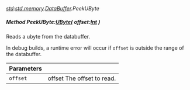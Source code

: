 _[std](../../modules/std/std-module.md):[std.memory](../../modules/std/std-memory.md).[DataBuffer](../../modules/std/std-memory-databuffer.md).PeekUByte_
##### Method PeekUByte:[UByte](../../modules/wonkey/wonkey-types-ubyte.md)( offset:[Int](../../modules/wonkey/wonkey-types-int.md) )
Reads a ubyte from the databuffer.

In debug builds, a runtime error will occur if `offset` is outside the range of the databuffer.

| Parameters |    |
|:-----------|:---|
| `offset` | offset The offset to read. |
